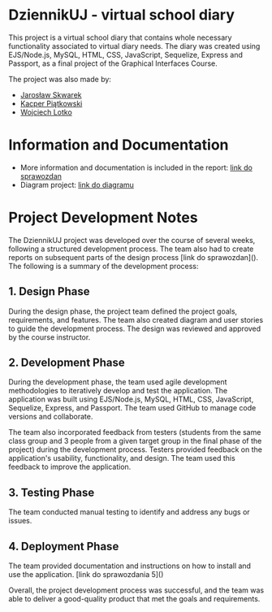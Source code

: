 <h1> DziennikUJ - virtual school diary </h1>

This project is a virtual school diary that contains whole necessary functionality associated to virtual diary needs. The diary was created using EJS/Node.js, MySQL, HTML, CSS, JavaScript, Sequelize, Express and Passport, as a final project of the Graphical Interfaces Course.

The project was also made by:
* [Jarosław Skwarek](https://github.com/ffffffffffffffff0)
* [Kacper Piątkowski](https://github.com/Qazorr)
* [Wojciech Lotko](https://github.com/logger421)

<h1> Information and Documentation</h1>

* More information and documentation is included in the report: [link do sprawozdan]()
* Diagram project: [link do diagramu]()

<h1> Project Development Notes </h1>
The DziennikUJ project was developed over the course of several weeks, following a structured development process. The team also had to create reports on subsequent parts of the design process [link do sprawozdan](). The following is a summary of the development process:

<h2>1. Design Phase </h2>
During the design phase, the project team defined the project goals, requirements, and features. The team also created diagram and user stories to guide the development process. The design was reviewed and approved by the course instructor.

<h2>2. Development Phase </h2>
During the development phase, the team used agile development methodologies to iteratively develop and test the application. The application was built using EJS/Node.js, MySQL, HTML, CSS, JavaScript, Sequelize, Express, and Passport. The team used GitHub to manage code versions and collaborate.

The team also incorporated feedback from testers (students from the same class group and 3 people from a given target group in the final phase of the project) during the development process. Testers provided feedback on the application's usability, functionality, and design. The team used this feedback to improve the application.

<h2>3. Testing Phase </h2>
The team conducted manual testing to identify and address any bugs or issues.

<h2>4. Deployment Phase </h2>
The team provided documentation and instructions on how to install and use the application. [link do sprawozdania 5]()

Overall, the project development process was successful, and the team was able to deliver a good-quality product that met the goals and requirements.